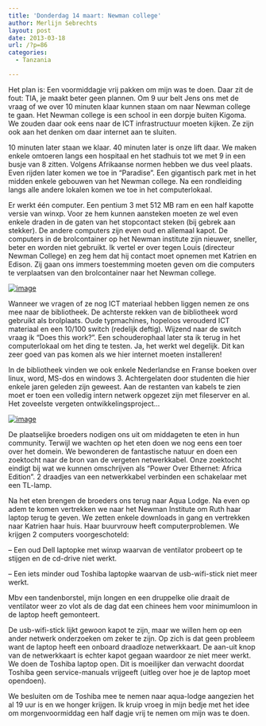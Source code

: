 ```yaml
---
title: 'Donderdag 14 maart: Newman college'
author: Merlijn Sebrechts
layout: post
date: 2013-03-18
url: /?p=86
categories:
  - Tanzania

---
```

Het plan is: Een voormiddagje vrij pakken om mijn was te doen. Daar zit de fout: TIA, je maakt beter geen plannen. Om 9 uur belt Jens ons met de vraag of we over 10 minuten klaar kunnen staan om naar Newman college te gaan. Het Newman college is een school in een dorpje buiten Kigoma. We zouden daar ook eens naar de ICT infrastructuur moeten kijken. Ze zijn ook aan het denken om daar internet aan te sluiten.

10 minuten later staan we klaar. 40 minuten later is onze lift daar. We maken enkele omtoeren langs een hospitaal en het stadhuis tot we met 9 in een busje van 8 zitten. Volgens Afrikaanse normen hebben we dus veel plaats. Even rijden later komen we toe in &#8220;Paradise&#8221;. Een gigantisch park met in het midden enkele gebouwen van het Newman college. Na een rondleiding langs alle andere lokalen komen we toe in het computerlokaal.

Er werkt één computer. Een pentium 3 met 512 MB ram en een half kapotte versie van winxp. Voor ze hem kunnen aansteken moeten ze wel even enkele draden in de gaten van het stopcontact steken (bij gebrek aan stekker). De andere computers zijn even oud en allemaal kapot. De computers in de brolcontainer op het Newman institute zijn nieuwer, sneller, beter en worden niet gebruikt. Ik vertel er over tegen Louis (directeur Newman College) en zeg hem dat hij contact moet opnemen met Katrien en Edison. Zij gaan ons immers toestemming moeten geven om die computers te verplaatsen van den brolcontainer naar het Newman college.

[<img title="DSC_0303.jpg" class="alignnone size-full" alt="image" src="http://178.62.244.89/wp-content/uploads/2013/03/wpid-DSC_0303.jpg" />][1]

Wanneer we vragen of ze nog ICT materiaal hebben liggen nemen ze ons mee naar de bibliotheek. De achterste rekken van de bibliotheek word gebruikt als brolplaats. Oude typmachines, hopeloos verouderd ICT materiaal en een 10/100 switch (redelijk deftig). Wijzend naar de switch vraag ik &#8220;Does this work?&#8221;. Een schouderophaal later sta ik terug in het computerlokaal om het ding te testen. Ja, het werkt wel degelijk. Dit kan zeer goed van pas komen als we hier internet moeten installeren!

In de bibliotheek vinden we ook enkele Nederlandse en Franse boeken over linux, word, MS-dos en windows 3. Achtergelaten door studenten die hier enkele jaren geleden zijn geweest. Aan de restanten van kabels te zien moet er toen een volledig intern netwerk opgezet zijn met fileserver en al. Het zoveelste vergeten ontwikkelingsproject&#8230;
  
[<img title="DSC_0305.jpg" class="alignnone size-full" alt="image" src="http://178.62.244.89/wp-content/uploads/2013/03/wpid-DSC_03051.jpg" />][2] 

De plaatselijke broeders nodigen ons uit om middageten te eten in hun community. Terwijl we wachten op het eten doen we nog eens een toer over het domein. We bewonderen de fantastische natuur en doen een zoektocht naar de bron van de vergeten netwerkkabel. Onze zoektocht eindigt bij wat we kunnen omschrijven als &#8220;Power Over Ethernet: Africa Edition&#8221;. 2 draadjes van een netwerkkabel verbinden een schakelaar met een TL-lamp.

Na het eten brengen de broeders ons terug naar Aqua Lodge. Na even op adem te komen vertrekken we naar het Newman Institute om Ruth haar laptop terug te geven. We zetten enkele downloads in gang en vertrekken naar Katrien haar huis. Haar buurvrouw heeft computerproblemen. We krijgen 2 computers voorgeschoteld:
  
&#8211; Een oud Dell laptopke met winxp waarvan de ventilator probeert op te stijgen en de cd-drive niet werkt.
  
&#8211; Een iets minder oud Toshiba laptopke waarvan de usb-wifi-stick niet meer werkt.

Mbv een tandenborstel, mijn longen en een druppelke olie draait de ventilator weer zo vlot als de dag dat een chinees hem voor minimumloon in de laptop heeft gemonteert.
  
De usb-wifi-stick lijkt gewoon kapot te zijn, maar we willen hem op een ander netwerk onderzoeken om zeker te zijn. Op zich is dat geen probleem want de laptop heeft een onboard draadloze netwerkkaart. De aan-uit knop van de netwerkkaart is echter kapot gegaan waardoor ze niet meer werkt. We doen de Toshiba laptop open. Dit is moeilijker dan verwacht doordat Toshiba geen service-manuals vrijgeeft (uitleg over hoe je de laptop moet opendoen).

We besluiten om de Toshiba mee te nemen naar aqua-lodge aangezien het al 19 uur is en we honger krijgen. Ik kruip vroeg in mijn bedje met het idee om morgenvoormiddag een half dagje vrij te nemen om mijn was te doen.

 [1]: http://178.62.244.89/wp-content/uploads/2013/03/wpid-DSC_0303.jpg
 [2]: http://178.62.244.89/wp-content/uploads/2013/03/wpid-DSC_03051.jpg